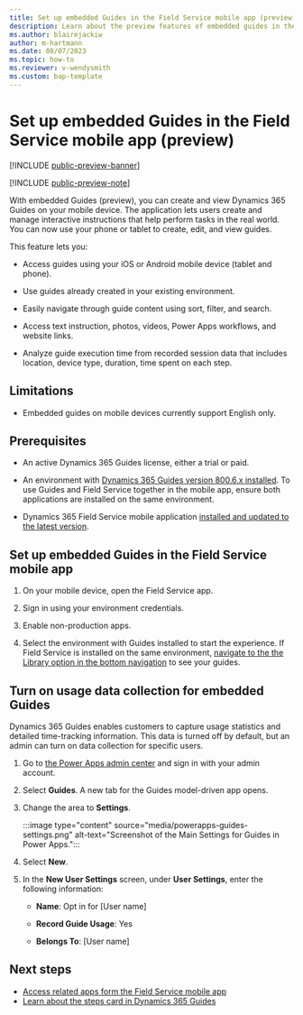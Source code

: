 ```yaml
---
title: Set up embedded Guides in the Field Service mobile app (preview)
description: Learn about the preview features of embedded guides in the Dynamics 365 Field Service mobile app.
ms.author: blairejackiw
author: m-hartmann
ms.date: 08/07/2023
ms.topic: how-to
ms.reviewer: v-wendysmith
ms.custom: bap-template
---
```


# Set up embedded Guides in the Field Service mobile app (preview)

[!INCLUDE [public-preview-banner](../includes/public-preview-banner.md)]

[!INCLUDE [public-preview-note](../includes/public-preview-note.md)]

With embedded Guides (preview), you can create and view Dynamics 365 Guides on your mobile device. The application lets users create and manage interactive instructions that help perform tasks in the real world. You can now use your phone or tablet to create, edit, and view guides.

This feature lets you:

- Access guides using your iOS or Android mobile device (tablet and phone).

- Use guides already created in your existing environment.

- Easily navigate through guide content using sort, filter, and search.

- Access text instruction, photos, videos, Power Apps workflows, and website links.

- Analyze guide execution time from recorded session data that includes location, device type, duration, time spent on each step.

## Limitations

- Embedded guides on mobile devices currently support English only.

## Prerequisites

- An active Dynamics 365 Guides license, either a trial or paid.

- An environment with [Dynamics 365 Guides version 800.6.x installed](/power-platform/admin/manage-apps#install-an-app-in-the-environment-view). To use Guides and Field Service together in the mobile app, ensure both applications are installed on the same environment.

- Dynamics 365 Field Service mobile application [installed and updated to the latest version](/dynamics365/field-service/mobile-power-app-overview).

## Set up embedded Guides in the Field Service mobile app

1. On your mobile device, open the Field Service app.

1. Sign in using your environment credentials.

1. Enable non-production apps.

1. Select the environment with Guides installed to start the experience. If Field Service is installed on the same environment, [navigate to the the Library option in the bottom navigation](/dynamics365/field-service/access-related-apps-mobile-app) to see your guides.

## Turn on usage data collection for embedded Guides

Dynamics 365 Guides enables customers to capture usage statistics and detailed time-tracking information. This data is turned off by default, but an admin can turn on data collection for specific users.

1. Go to [the Power Apps admin center](https://powerapps.microsoft.com/) and sign in with your admin account.

1. Select **Guides**. A new tab for the Guides model-driven app opens.

1. Change the area to **Settings**.

   :::image type="content" source="media/powerapps-guides-settings.png" alt-text="Screenshot of the Main Settings for Guides in Power Apps.":::  

1. Select **New**.

1. In the **New User Settings** screen, under **User Settings**, enter the following information:

   - **Name**: Opt in for [User name]

   - **Record Guide Usage**: Yes

   - **Belongs To**: [User name]

## Next steps

- [Access related apps form the Field Service mobile app](/dynamics365/field-service/access-related-apps-mobile-app)
- [Learn about the steps card in Dynamics 365 Guides](operator-step-card-orientation.md)
